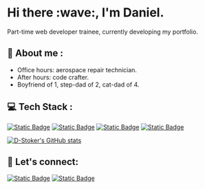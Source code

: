 <h1 align="auto">Hi there :wave:, I'm Daniel.</h1>
  <p dir="auto">Part-time web developer trainee, currently developing my portfolio.</p>
<h2 align="auto">🔭 About me :</h2>
  <ul dir="auto">
    <li>Office hours: aerospace repair technician.
    <li>After hours: code crafter.
    <li>Boyfriend of 1, step-dad of 2, cat-dad of 4.
  </ul>
<h2 align="auto">💻 Tech Stack :</h2>
  <p dir="auto"><a target="_blank" href="https://www.w3schools.com/html/default.asp"><img alt="Static Badge" src="https://img.shields.io/badge/HTML5-badge?style=for-the-badge&logo=html5&logoColor=white&color=%23E34F26"></a> <a target="_blank" href="https://www.w3schools.com/css/"><img alt="Static Badge" src="https://img.shields.io/badge/CSS3-badge?style=for-the-badge&logo=css3&logoColor=white&color=%231572B6"></a> <a target="_blank" href="https://github.com"><img alt="Static Badge" src="https://img.shields.io/badge/GitHub-badge?style=for-the-badge&logo=GitHub&logoColor=white&color=%23181717"></a> <a target="_blank" href="https://www.netlify.com/"><img alt="Static Badge" src="https://img.shields.io/badge/NETLIFY-badge?style=for-the-badge&logo=netlify&logoColor=white&color=%2300C7B7"></a>
  </p>
  
[![D-Stoker's GitHub stats](https://github-readme-stats.vercel.app/api?username=D-Stoker)](https://github.com/D-Stoker/github-readme-stats)

<h2 align="auto">📧 Let's connect:</h2>
  <p dir="auto"><a target="_blank" href="https://www.instagram.com/djes1983/"><img alt="Static Badge" src="https://img.shields.io/badge/Instagram-badge?style=flat&logo=instagram&logoColor=white&color=%23FF0069"></a> <a target="_blank" href="https://www.linkedin.com/in/daniel-stoker/"><img alt="Static Badge" src="https://img.shields.io/badge/Daniel-badge?style=flat&logo=linkedin&logoColor=white&color=%230A66C2"></a>
  </p>

